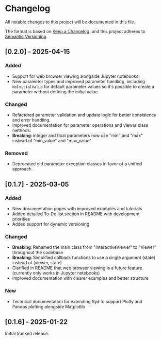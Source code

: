 # Changelog

All notable changes to this project will be documented in this file.

The format is based on [Keep a Changelog](https://keepachangelog.com/en/1.0.0/),
and this project adheres to [Semantic Versioning](https://semver.org/spec/v2.0.0.html).

## [0.2.0] - 2025-04-15

### Added
- Support for web browser viewing alongside Jupyter notebooks.
- New parameter types and improved parameter handling, including `NoInitialValue` for default parameter values so it's possible to create a parameter without defining the initial value.

### Changed
- Refactored parameter validation and update logic for better consistency and error handling.
- Improved documentation for parameter operations and viewer class methods.
- **Breaking**: integer and float parameters now use "min" and "max" instead of "min_value" and "max_value".

### Removed
- Deprecated old parameter exception classes in favor of a unified approach.

## [0.1.7] - 2025-03-05

### Added
- New documentation pages with improved examples and tutorials
- Added detailed To-Do list section in README with development priorities
- Added support for dynamic versioning

### Changed
- **Breaking**: Renamed the main class from "InteractiveViewer" to "Viewer" throughout the codebase
- **Breaking**: Simplified callback functions to use a single argument (state) instead of (viewer, state)
- Clarified in README that web browser viewing is a future feature (currently only works in Jupyter notebooks)
- Improved documentation with clearer examples and better structure

### New
- Technical documentation for extending Syd to support Plotly and Pandas plotting alongside Matplotlib

## [0.1.6] - 2025-01-22

Initial tracked release. 